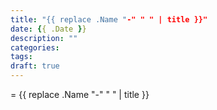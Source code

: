 ```yaml
---
title: "{{ replace .Name "-" " " | title }}"
date: {{ .Date }}
description: ""
categories:
tags:
draft: true
---
```


= {{ replace .Name "-" " " | title }}
